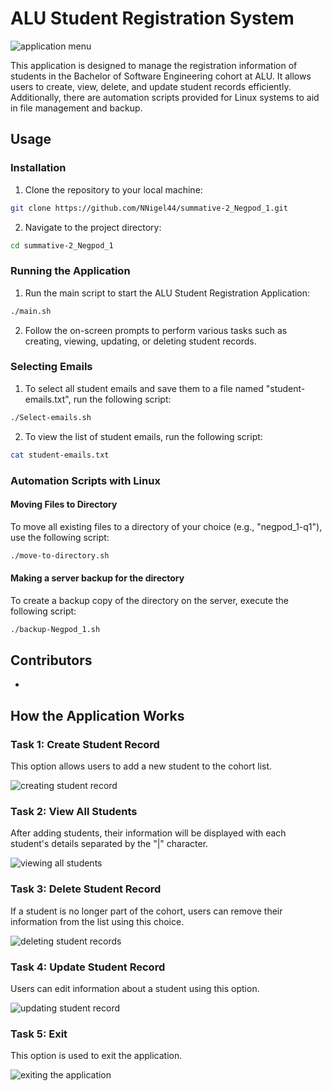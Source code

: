# ALU Student Registration System

![application menu]()

This application is designed to manage the registration information of students in the Bachelor of Software Engineering cohort at ALU. It allows users to create, view, delete, and update student records efficiently. Additionally, there are automation scripts provided for Linux systems to aid in file management and backup.

## Usage

### Installation

1. Clone the repository to your local machine:
```bash
git clone https://github.com/NNigel44/summative-2_Negpod_1.git
```
2. Navigate to the project directory:
```bash
cd summative-2_Negpod_1
```

### Running the Application

1. Run the main script to start the ALU Student Registration Application:
```bash
./main.sh
````
2. Follow the on-screen prompts to perform various tasks such as creating, viewing, updating, or deleting student records.

### Selecting Emails

1. To select all student emails and save them to a file named "student-emails.txt", run the following script:

```bash
./Select-emails.sh
```

2. To view the list of student emails, run the following script:

```bash
cat student-emails.txt
```

### Automation Scripts with Linux

#### Moving Files to Directory

To move all existing files to a directory of your choice (e.g., "negpod_1-q1"), use the following script:
```bash
./move-to-directory.sh
```

#### Making a server backup for the directory

To create a backup copy of the directory on the server, execute the following script:
```bash
./backup-Negpod_1.sh
```

## Contributors

- 

## How the Application Works

### Task 1: Create Student Record
This option allows users to add a new student to the cohort list.

![creating student record]()

### Task 2: View All Students
After adding students, their information will be displayed with each student's details separated by the "|" character.

![viewing all students]()

### Task 3: Delete Student Record
If a student is no longer part of the cohort, users can remove their information from the list using this choice.

![deleting student records]()

### Task 4: Update Student Record
Users can edit information about a student using this option.

![updating student record]()

### Task 5: Exit
This option is used to exit the application.

![exiting the application]()
